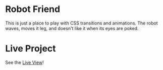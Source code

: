 # Robot Friend

This is just a place to play with CSS transitions and animations. The robot waves, moves it leg, and doesn't like it when its eyes are poked.

# Live Project

See the [Live View](https://gsvasile.github.io/RobotFriend/)!
